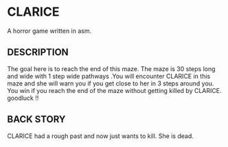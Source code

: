 # CLARICE
A horror game written in asm.
## DESCRIPTION 
The goal here is to reach the end of this maze. The maze is 30 steps long and wide with 1 step wide pathways .You will encounter CLARICE in this maze and she will warn you if you get close to her in 3 steps around you. You win if you reach the end of the maze without getting killed by CLARICE.
goodluck !!
## BACK STORY
CLARICE had a rough past and now just wants to kill. She is dead.
